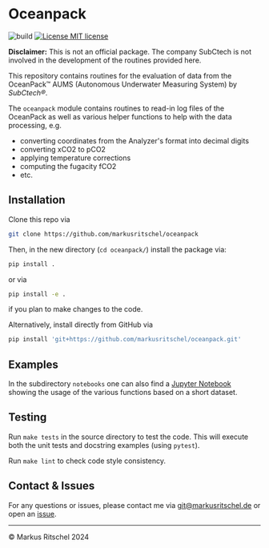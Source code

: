 # Oceanpack

![build](https://github.com/markusritschel/oceanpack/actions/workflows/main.yml/badge.svg)
[![License MIT license](https://img.shields.io/github/license/markusritschel/oceanpack)](./LICENSE)

**Disclaimer:** This is not an official package. The company SubCtech is not involved in the development of the routines provided here.

This repository contains routines for the evaluation of data from the OceanPack&trade; AUMS (Autonomous Underwater Measuring System) by _SubCtech&reg;_.

The `oceanpack` module contains routines to read-in log files of the OceanPack as well as various helper functions to help with the data processing,
e.g.

- converting coordinates from the Analyzer's format into decimal digits
- converting xCO2 to pCO2
- applying temperature corrections
- computing the fugacity fCO2
- etc.

## Installation

Clone this repo via

```bash
git clone https://github.com/markusritschel/oceanpack
```

Then, in the new directory (`cd oceanpack/`) install the package via:

```bash
pip install .
```

or via

```bash
pip install -e .
```

if you plan to make changes to the code.

Alternatively, install directly from GitHub via

```bash
pip install 'git+https://github.com/markusritschel/oceanpack.git'
```

## Examples

In the subdirectory `notebooks` one can also find a [Jupyter Notebook](https://github.com/markusritschel/oceanpack/blob/master/notebooks/examples.ipynb) showing the usage of the various functions based on a short dataset. 

## Testing

Run `make tests` in the source directory to test the code.
This will execute both the unit tests and docstring examples (using `pytest`).

Run `make lint` to check code style consistency.

## Contact & Issues

For any questions or issues, please contact me via git@markusritschel.de or open an [issue](https://github.com/markusritschel/oceanpack/issues).

---
&copy; Markus Ritschel 2024
